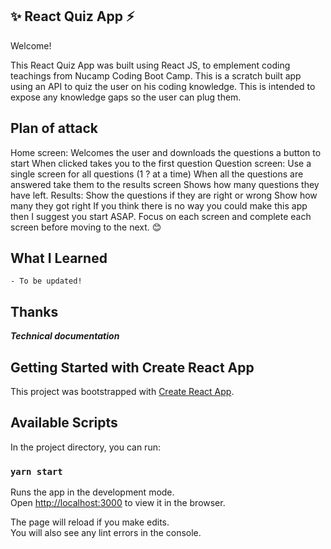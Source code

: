   ## ✨ React Quiz App ⚡️

   Welcome!

This React Quiz App was built using React JS, to emplement coding teachings from Nucamp Coding Boot Camp. This is a scratch built app using an API to quiz the user on his coding knowledge. This is intended to expose any knowledge gaps so the user can plug them. 

## Plan of attack
Home screen:
Welcomes the user and downloads the questions
a button to start
When clicked takes you to the first question
Question screen:
Use a single screen for all questions (1 ? at a time)
When all the questions are answered take them to the results screen
Shows how many questions they have left.
Results:
Show the questions if they are right or wrong
Show how many they got right
If you think there is no way you could make this app then I suggest you start ASAP. Focus on
each screen and complete each screen before moving to the next. 😊
    
 ## What I Learned
  
    - To be updated!

## Thanks

*****Technical documentation*****

## Getting Started with Create React App

This project was bootstrapped with [Create React App](https://github.com/facebook/create-react-app).

## Available Scripts

In the project directory, you can run:

### `yarn start`

Runs the app in the development mode.\
Open [http://localhost:3000](http://localhost:3000) to view it in the browser.

The page will reload if you make edits.\
You will also see any lint errors in the console.

